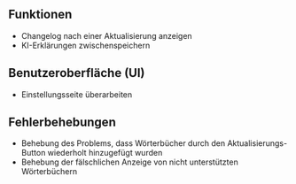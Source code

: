 ## Funktionen

*   Changelog nach einer Aktualisierung anzeigen
*   KI-Erklärungen zwischenspeichern

## Benutzeroberfläche (UI)

*   Einstellungsseite überarbeiten

## Fehlerbehebungen

*   Behebung des Problems, dass Wörterbücher durch den Aktualisierungs-Button wiederholt hinzugefügt wurden
*   Behebung der fälschlichen Anzeige von nicht unterstützten Wörterbüchern